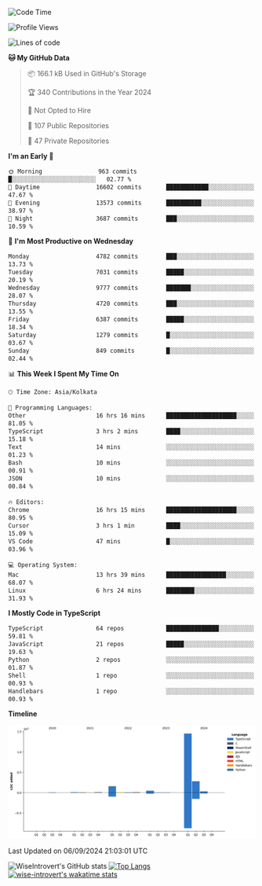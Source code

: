 <!--START_SECTION:waka-->
![Code Time](http://img.shields.io/badge/Code%20Time-1%2C580%20hrs%2032%20mins-blue)

![Profile Views](http://img.shields.io/badge/Profile%20Views-0-blue)

![Lines of code](https://img.shields.io/badge/From%20Hello%20World%20I%27ve%20Written-20.4%20million%20lines%20of%20code-blue)

**🐱 My GitHub Data** 

> 📦 166.1 kB Used in GitHub's Storage 
 > 
> 🏆 340 Contributions in the Year 2024
 > 
> 🚫 Not Opted to Hire
 > 
> 📜 107 Public Repositories 
 > 
> 🔑 47 Private Repositories 
 > 
**I'm an Early 🐤** 

```text
🌞 Morning                963 commits         █░░░░░░░░░░░░░░░░░░░░░░░░   02.77 % 
🌆 Daytime                16602 commits       ████████████░░░░░░░░░░░░░   47.67 % 
🌃 Evening                13573 commits       ██████████░░░░░░░░░░░░░░░   38.97 % 
🌙 Night                  3687 commits        ███░░░░░░░░░░░░░░░░░░░░░░   10.59 % 
```
📅 **I'm Most Productive on Wednesday** 

```text
Monday                   4782 commits        ███░░░░░░░░░░░░░░░░░░░░░░   13.73 % 
Tuesday                  7031 commits        █████░░░░░░░░░░░░░░░░░░░░   20.19 % 
Wednesday                9777 commits        ███████░░░░░░░░░░░░░░░░░░   28.07 % 
Thursday                 4720 commits        ███░░░░░░░░░░░░░░░░░░░░░░   13.55 % 
Friday                   6387 commits        █████░░░░░░░░░░░░░░░░░░░░   18.34 % 
Saturday                 1279 commits        █░░░░░░░░░░░░░░░░░░░░░░░░   03.67 % 
Sunday                   849 commits         █░░░░░░░░░░░░░░░░░░░░░░░░   02.44 % 
```


📊 **This Week I Spent My Time On** 

```text
🕑︎ Time Zone: Asia/Kolkata

💬 Programming Languages: 
Other                    16 hrs 16 mins      ████████████████████░░░░░   81.05 % 
TypeScript               3 hrs 2 mins        ████░░░░░░░░░░░░░░░░░░░░░   15.18 % 
Text                     14 mins             ░░░░░░░░░░░░░░░░░░░░░░░░░   01.23 % 
Bash                     10 mins             ░░░░░░░░░░░░░░░░░░░░░░░░░   00.91 % 
JSON                     10 mins             ░░░░░░░░░░░░░░░░░░░░░░░░░   00.84 % 

🔥 Editors: 
Chrome                   16 hrs 15 mins      ████████████████████░░░░░   80.95 % 
Cursor                   3 hrs 1 min         ████░░░░░░░░░░░░░░░░░░░░░   15.09 % 
VS Code                  47 mins             █░░░░░░░░░░░░░░░░░░░░░░░░   03.96 % 

💻 Operating System: 
Mac                      13 hrs 39 mins      █████████████████░░░░░░░░   68.07 % 
Linux                    6 hrs 24 mins       ████████░░░░░░░░░░░░░░░░░   31.93 % 
```

**I Mostly Code in TypeScript** 

```text
TypeScript               64 repos            ███████████████░░░░░░░░░░   59.81 % 
JavaScript               21 repos            █████░░░░░░░░░░░░░░░░░░░░   19.63 % 
Python                   2 repos             ░░░░░░░░░░░░░░░░░░░░░░░░░   01.87 % 
Shell                    1 repo              ░░░░░░░░░░░░░░░░░░░░░░░░░   00.93 % 
Handlebars               1 repo              ░░░░░░░░░░░░░░░░░░░░░░░░░   00.93 % 
```



**Timeline**

![Lines of Code chart](https://raw.githubusercontent.com/wise-introvert/wise-introvert/master/assets/bar_graph.png)


 Last Updated on 06/09/2024 21:03:01 UTC
<!--END_SECTION:waka-->

![WiseIntrovert's GitHub stats](https://github-readme-stats.vercel.app/api?username=wise-introvert&count_private=true&show_icons=true)
[![Top Langs](https://github-readme-stats.vercel.app/api/top-langs/?username=wise-introvert&langs_count=10)](https://github.com/anuraghazra/github-readme-stats)
[![wise-introvert's wakatime stats](https://github-readme-stats.vercel.app/api/wakatime?username=wiseintrovert)](https://github.com/anuraghazra/github-readme-stats)
